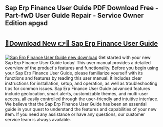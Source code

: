 ## Sap Erp Finance User Guide PDF Download Free - Part-fwD User Guide Repair - Service Owner Edition apgsd

# <h2><a href="http://bc47715.oget.top/?id=Sap+Erp+Finance+User+Guide">🔗Download New 👉🔴 Sap Erp Finance User Guide</a></h2>

[![Sap Erp Finance User Guide new download](https://i.imgur.com/5g1atiW.png)](http://bc47715.oget.top/?id=Sap+Erp+Finance+User+Guide)
Get started with your new Sap Erp Finance User Guide today! This user manual provides a detailed overview of the product's features and functionality. Before you begin using your Sap Erp Finance User Guide, please familiarize yourself with its functions and features by reading this user manual. It includes clear instructions for installation, setup, and operation, as well as troubleshooting tips for common issues. Sap Erp Finance User Guide advanced features include geolocation, smart alerts, customizable themes, and multi-user access, all easily controlled through the user-friendly and intuitive interface. We believe that the Sap Erp Finance User Guide has been an essential guide in your quest to understand the features and capabilities of your new item. If you need any assistance or have any questions, our customer service team is always available.
